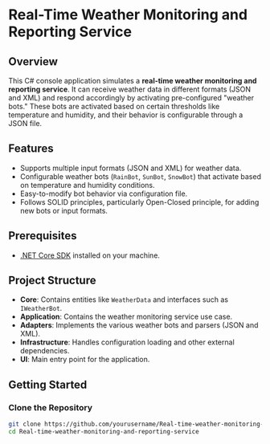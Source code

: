 # Real-Time Weather Monitoring and Reporting Service

## Overview

This C# console application simulates a **real-time weather monitoring and reporting service**. It can receive weather data in different formats (JSON and XML) and respond accordingly by activating pre-configured "weather bots." These bots are activated based on certain thresholds like temperature and humidity, and their behavior is configurable through a JSON file.

## Features

- Supports multiple input formats (JSON and XML) for weather data.
- Configurable weather bots (`RainBot`, `SunBot`, `SnowBot`) that activate based on temperature and humidity conditions.
- Easy-to-modify bot behavior via configuration file.
- Follows SOLID principles, particularly Open-Closed principle, for adding new bots or input formats.

## Prerequisites

- [.NET Core SDK](https://dotnet.microsoft.com/download) installed on your machine.

## Project Structure



- **Core**: Contains entities like `WeatherData` and interfaces such as `IWeatherBot`.
- **Application**: Contains the weather monitoring service use case.
- **Adapters**: Implements the various weather bots and parsers (JSON and XML).
- **Infrastructure**: Handles configuration loading and other external dependencies.
- **UI**: Main entry point for the application.

## Getting Started

### Clone the Repository

```bash
git clone https://github.com/yourusername/Real-time-weather-monitoring-and-reporting-service.git
cd Real-time-weather-monitoring-and-reporting-service
